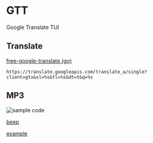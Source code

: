 # GTT

Google Translate TUI

## Translate

[free-google-translate (go)](https://github.com/turk/free-google-translate/blob/master/translator.go)

```
https://translate.googleapis.com/translate_a/single?client=gtx&sl=%s&tl=%s&dt=t&q=%s
```

## MP3

![sample code](https://i.imgur.com/GOsiti7.png)

[beep](https://github.com/faiface/beep)

[example](https://gist.github.com/iochen/acad285d2d23066df9449d40a7f3547c)
